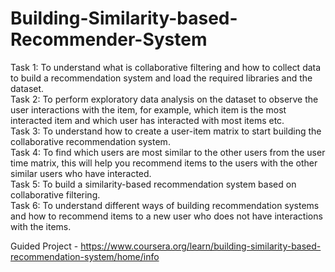 # Building-Similarity-based-Recommender-System
Task 1: To understand what is collaborative filtering and how to collect data to build a recommendation system and load the required libraries and the dataset.                                                          
Task 2: To perform exploratory data analysis on the dataset to observe the user interactions with the item, for example, which item is the most interacted item and which user has interacted with most items etc.        
Task 3: To understand how to create a user-item matrix to start building the collaborative recommendation system.                                                                                                          
Task 4: To find which users are most similar to the other users from the user time matrix, this will help you recommend items to the users with the other similar users who have interacted.                                 
Task 5: To build a similarity-based recommendation system based on collaborative filtering.                                                                                                                             
Task 6: To understand different ways of building recommendation systems and how to recommend items to a new user who does not have interactions with the items.


Guided Project - https://www.coursera.org/learn/building-similarity-based-recommendation-system/home/info

